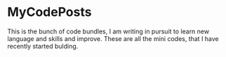 # MyCodePosts
This is the bunch of code bundles, I am writing in pursuit to learn new language and skills and improve. These are all the mini codes, that I have recently started bulding.
